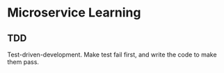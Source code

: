 # Microservice Learning

## TDD
Test-driven-development. Make test fail first, and write the code to make them pass.